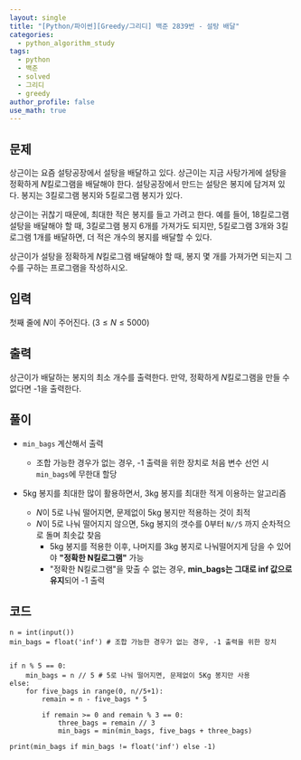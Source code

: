 ```yaml
---
layout: single
title: "[Python/파이썬][Greedy/그리디] 백준 2839번 - 설탕 배달"
categories:
  - python_algorithm_study
tags:
  - python
  - 백준
  - solved
  - 그리디
  - greedy
author_profile: false
use_math: true
---
```

## 문제
상근이는 요즘 설탕공장에서 설탕을 배달하고 있다. 상근이는 지금 사탕가게에 설탕을 정확하게 $N$킬로그램을 배달해야 한다. 설탕공장에서 만드는 설탕은 봉지에 담겨져 있다. 봉지는 3킬로그램 봉지와 5킬로그램 봉지가 있다.

상근이는 귀찮기 때문에, 최대한 적은 봉지를 들고 가려고 한다. 예를 들어, 18킬로그램 설탕을 배달해야 할 때, 3킬로그램 봉지 6개를 가져가도 되지만, 5킬로그램 3개와 3킬로그램 1개를 배달하면, 더 적은 개수의 봉지를 배달할 수 있다.

상근이가 설탕을 정확하게 $N$킬로그램 배달해야 할 때, 봉지 몇 개를 가져가면 되는지 그 수를 구하는 프로그램을 작성하시오.

## 입력
첫째 줄에 $N$이 주어진다. ($3 ≤ N ≤ 5000$)

## 출력
상근이가 배달하는 봉지의 최소 개수를 출력한다. 만약, 정확하게 $N$킬로그램을 만들 수 없다면 -1을 출력한다.

## 풀이
- `min_bags` 계산해서 출력
	- 조합 가능한 경우가 없는 경우, -1 출력을 위한 장치로 처음 변수 선언 시 `min_bags`에 무한대 할당
	
- 5kg 봉지를 최대한 많이 활용하면서, 3kg 봉지를 최대한 적게 이용하는 알고리즘
	- $N$이 5로 나눠 떨어지면, 문제없이 5kg 봉지만 적용하는 것이 최적
	- $N$이 5로 나눠 떨어지지 않으면, 5kg 봉지의 갯수를 0부터 `N//5` 까지 순차적으로 돌며 최솟값 찾음
		- 5kg 봉지를 적용한 이후, 나머지를 3kg 봉지로 나눠떨어지게 담을 수 있어야 
		  **"정확한 N킬로그램"** 가능
		- "정확한 N킬로그램"을 맞출 수 없는 경우, **min_bags는 그대로 inf 값으로 유지**되어 -1 출력

## 코드
```
n = int(input())
min_bags = float('inf') # 조합 가능한 경우가 없는 경우, -1 출력을 위한 장치


if n % 5 == 0:
	min_bags = n // 5 # 5로 나눠 떨어지면, 문제없이 5Kg 봉지만 사용
else:
	for five_bags in range(0, n//5+1): 
		remain = n - five_bags * 5

		if remain >= 0 and remain % 3 == 0:
			three_bags = remain // 3
			min_bags = min(min_bags, five_bags + three_bags)

print(min_bags if min_bags != float('inf') else -1)
```



